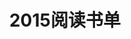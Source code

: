 ---
layout: book
title: 2015阅读书单
category: 读书
keywords: 阅读,书单,2015
books:
    - title: A Year With Symfony
      status: 在读
      author: Matthias Noback
      publisher: Leanpub
      language: English
      link: https://leanpub.com/a-year-with-symfony
      cover: http://7vijf4.com1.z0.glb.clouddn.com/booka-year-with-symfony.jpg
      description: 书写健康的，可重复使用的Symfony2代码。
    - title: Principles of Package Design
      status: 未读
      author: Matthias Noback
      publisher: Leanpub
      language: English
      link: https://leanpub.com/principles-of-package-design
      cover: http://7vijf4.com1.z0.glb.clouddn.com/bookprinciples-of-package-design.jpg
      description: 包设计原则，为书写可重用代码做准备。
---